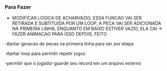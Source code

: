 ### Para Fazer

- MODIFICAR LOGICA DE ACHARVAZIO, ESSA FUNCAO VAI SER RETIRADA E SUBTITUIDA POR UM LOOP, A PECA VAI SER ADICIONADA NA PRIMEIRA LINHA, ENQUANTO EM BAIXO ESTIVER VAZIO, ELA CAI -> FAZER ANIMACAO PARA ISSO DEPOIS. FEITO

-Ajeitar geracao de pecas na primeira linha para ser por etapa

-Ajeitar loop para permitir repetir jogos

-permitir que o jogador guarde seu record em um arquivo externo